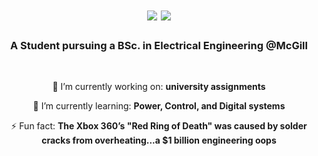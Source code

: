 

<h1 align="center">
  <img src="https://readme-typing-svg.herokuapp.com/?font=Righteous&size=35&color=6BFFB8&center=true&vCenter=true&width=650&height=70&duration=3000&lines=%EF%BC%BC%28%EF%BC%B4%E2%88%87%EF%BC%B4+%29%EF%BC%8F+New+visitor!;%0AWelcome+%E3%83%BD%28%C2%B0%E2%97%A1%C2%B0+%29%E3%83%8E+I+am+Lena!" />
  <img src="https://readme-typing-svg.herokuapp.com?font=Fira+Code&size=15&duration=700&repeat=true&color=4078c0&center=true&vCenter=true&width=400&lines=%7E%28+%CB%98%E2%96%BE%CB%98%7E%29;%28+%7E%CB%98%E2%96%BE%CB%98%29%7E" />
    
</h1>

<h3 align="center">A Student pursuing a BSc. in Electrical Engineering @McGill
</h3>

<br/>

<div align="center">

 🔭 I’m currently working on: **university assignments**
 
 🌱 I’m currently learning: **Power, Control, and Digital systems**
  
 ⚡ Fun fact: **The Xbox 360’s "Red Ring of Death" was caused by solder cracks from overheating...a $1 billion engineering oops**
  </div>

  
<!--
**TheGrandMaster1/TheGrandMaster1** is a ✨ _special_ ✨ repository because its `README.md` (this file) appears on your GitHub profile.

Here are some ideas to get you started:

- 🔭 I’m currently working on ...
- 🌱 I’m currently learning ...
- 👯 I’m looking to collaborate on ...
- 🤔 I’m looking for help with ...
- 💬 Ask me about ...
- 📫 How to reach me: ...
- 😄 Pronouns: ...
- ⚡ Fun fact: ...
-->
